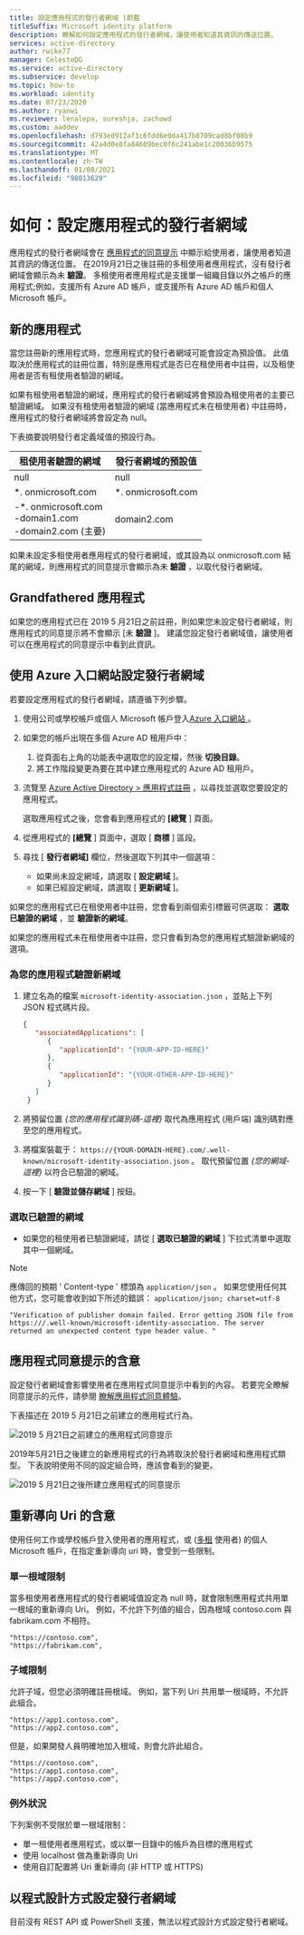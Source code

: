 ```yaml
---
title: 設定應用程式的發行者網域 |蔚藍
titleSuffix: Microsoft identity platform
description: 瞭解如何設定應用程式的發行者網域，讓使用者知道其資訊的傳送位置。
services: active-directory
author: rwike77
manager: CelesteDG
ms.service: active-directory
ms.subservice: develop
ms.topic: how-to
ms.workload: identity
ms.date: 07/23/2020
ms.author: ryanwi
ms.reviewer: lenalepa, sureshja, zachowd
ms.custom: aaddev
ms.openlocfilehash: d793ed912af1c6fdd6e0da417b8709cad8bf08b9
ms.sourcegitcommit: 42a4d0e8fa84609bec0f6c241abe1c20036b9575
ms.translationtype: MT
ms.contentlocale: zh-TW
ms.lasthandoff: 01/08/2021
ms.locfileid: "98013629"
---
```

# <a name="how-to-configure-an-applications-publisher-domain"></a>如何：設定應用程式的發行者網域

應用程式的發行者網域會在 [應用程式的同意提示](application-consent-experience.md) 中顯示給使用者，讓使用者知道其資訊的傳送位置。 在2019月21日之後註冊的多租使用者應用程式，沒有發行者網域會顯示為未 **驗證**。 多租使用者應用程式是支援單一組織目錄以外之帳戶的應用程式;例如，支援所有 Azure AD 帳戶，或支援所有 Azure AD 帳戶和個人 Microsoft 帳戶。

## <a name="new-applications"></a>新的應用程式

當您註冊新的應用程式時，您應用程式的發行者網域可能會設定為預設值。 此值取決於應用程式的註冊位置，特別是應用程式是否已在租使用者中註冊，以及租使用者是否有租使用者驗證的網域。

如果有租使用者驗證的網域，應用程式的發行者網域將會預設為租使用者的主要已驗證網域。 如果沒有租使用者驗證的網域 (當應用程式未在租使用者) 中註冊時，應用程式的發行者網域將會設定為 null。

下表摘要說明發行者定義域值的預設行為。  

| 租使用者驗證的網域 | 發行者網域的預設值 |
|-------------------------|----------------------------|
| null | null |
| *. onmicrosoft.com | *. onmicrosoft.com |
| -*. onmicrosoft.com<br/>-domain1.com<br/>-domain2.com (主要)  | domain2.com |

如果未設定多租使用者應用程式的發行者網域，或其設為以 onmicrosoft.com 結尾的網域，則應用程式的同意提示會顯示為未 **驗證** ，以取代發行者網域。

## <a name="grandfathered-applications"></a>Grandfathered 應用程式

如果您的應用程式已在 2019 5 月21日之前註冊，則如果您未設定發行者網域，則應用程式的同意提示將不會顯示 [未 **驗證** ]。 建議您設定發行者網域值，讓使用者可以在應用程式的同意提示中看到此資訊。

## <a name="configure-publisher-domain-using-the-azure-portal"></a>使用 Azure 入口網站設定發行者網域

若要設定應用程式的發行者網域，請遵循下列步驟。

1. 使用公司或學校帳戶或個人 Microsoft 帳戶登入<a href="https://portal.azure.com/" target="_blank">Azure 入口網站 <span class="docon docon-navigate-external x-hidden-focus"></span> </a> 。

1. 如果您的帳戶出現在多個 Azure AD 租用戶中：
   1. 從頁面右上角的功能表中選取您的設定檔，然後 **切換目錄**。
   1. 將工作階段變更為要在其中建立應用程式的 Azure AD 租用戶。

1. 流覽至 [Azure Active Directory > 應用程式註冊](https://go.microsoft.com/fwlink/?linkid=2083908) ，以尋找並選取您要設定的應用程式。

   選取應用程式之後，您會看到應用程式的 **[總覽** ] 頁面。

1. 從應用程式的 **[總覽** ] 頁面中，選取 [ **商標** ] 區段。

1. 尋找 [ **發行者網域]** 欄位，然後選取下列其中一個選項：

   - 如果尚未設定網域，請選取 [ **設定網域** ]。
   - 如果已經設定網域，請選取 [ **更新網域** ]。

如果您的應用程式已在租使用者中註冊，您會看到兩個索引標籤可供選取： **選取已驗證的網域** ，並 **驗證新的網域**。

如果您的應用程式未在租使用者中註冊，您只會看到為您的應用程式驗證新網域的選項。

### <a name="to-verify-a-new-domain-for-your-app"></a>為您的應用程式驗證新網域

1. 建立名為的檔案 `microsoft-identity-association.json` ，並貼上下列 JSON 程式碼片段。

   ```json
   {
      "associatedApplications": [
         {
            "applicationId": "{YOUR-APP-ID-HERE}"
         },
         {
            "applicationId": "{YOUR-OTHER-APP-ID-HERE}"
         }
      ]
    }
   ```

1. 將預留位置 *{您的應用程式識別碼-這裡}* 取代為應用程式 (用戶端) 識別碼對應至您的應用程式。

1. 將檔案裝載于： `https://{YOUR-DOMAIN-HERE}.com/.well-known/microsoft-identity-association.json` 。 取代預留位置 *{您的網域-這裡}* 以符合已驗證的網域。

1. 按一下 [ **驗證並儲存網域** ] 按鈕。

### <a name="to-select-a-verified-domain"></a>選取已驗證的網域

- 如果您的租使用者已驗證網域，請從 [ **選取已驗證的網域** ] 下拉式清單中選取其中一個網域。

>[!Note]
> 應傳回的預期 ' Content-type ' 標頭為 `application/json` 。 如果您使用任何其他方式，您可能會收到如下所述的錯誤： `application/json; charset=utf-8` 
> 
>``` "Verification of publisher domain failed. Error getting JSON file from https:///.well-known/microsoft-identity-association. The server returned an unexpected content type header value. " ```
>

## <a name="implications-on-the-app-consent-prompt"></a>應用程式同意提示的含意

設定發行者網域會影響使用者在應用程式同意提示中看到的內容。 若要完全瞭解同意提示的元件，請參閱 [瞭解應用程式同意體驗](application-consent-experience.md)。

下表描述在 2019 5 月21日之前建立的應用程式行為。

![2019 5 月21日之前建立的應用程式同意提示](./media/howto-configure-publisher-domain/old-app-behavior-table.png)

2019年5月21日之後建立的新應用程式的行為將取決於發行者網域和應用程式類型。 下表說明使用不同的設定組合時，應該會看到的變更。

![2019 5 月21日之後所建立應用程式的同意提示](./media/howto-configure-publisher-domain/new-app-behavior-table.png)

## <a name="implications-on-redirect-uris"></a>重新導向 Uri 的含意

使用任何工作或學校帳戶登入使用者的應用程式，或 ([多租](single-and-multi-tenant-apps.md) 使用者) 的個人 Microsoft 帳戶，在指定重新導向 uri 時，會受到一些限制。

### <a name="single-root-domain-restriction"></a>單一根域限制

當多租使用者應用程式的發行者網域值設定為 null 時，就會限制應用程式共用單一根域的重新導向 Uri。 例如，不允許下列值的組合，因為根域 contoso.com 與 fabrikam.com 不相符。

```
"https://contoso.com",
"https://fabrikam.com",
```

### <a name="subdomain-restrictions"></a>子域限制

允許子域，但您必須明確註冊根域。 例如，當下列 Uri 共用單一根域時，不允許此組合。

```
"https://app1.contoso.com",
"https://app2.contoso.com",
```

但是，如果開發人員明確地加入根域，則會允許此組合。

```
"https://contoso.com",
"https://app1.contoso.com",
"https://app2.contoso.com",
```

### <a name="exceptions"></a>例外狀況

下列案例不受限於單一根域限制：

- 單一租使用者應用程式，或以單一目錄中的帳戶為目標的應用程式
- 使用 localhost 做為重新導向 Uri
- 使用自訂配置將 Uri 重新導向 (非 HTTP 或 HTTPS) 

## <a name="configure-publisher-domain-programmatically"></a>以程式設計方式設定發行者網域

目前沒有 REST API 或 PowerShell 支援，無法以程式設計方式設定發行者網域。
